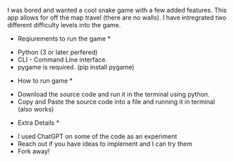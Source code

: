 I was bored and wanted a cool snake game with a few added features. This app allows for off the map travel (there are no walls). I have intregrated two different difficulty levels into the game.

* Reqiurements to run the game *
- Python (3 or later perfered)
- CLI - Command Line interface.
- pygame is required. (pip install pygame)
 
 * How to run game *
 - Download the source code and run it in the terminal using python.
 - Copy and Paste the source code into a file and running it in terminal (also works)

* Extra Details *
- I used ChatGPT on some of the code as an experiment
- Reach out if you have ideas to implement and I can try them
- Fork away!  
